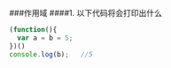 ###作用域
####1. 以下代码将会打印出什么
```javascript
(function(){
  var a = b = 5;
})()
console.log(b);   //5
```
